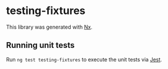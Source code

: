 # testing-fixtures

This library was generated with [Nx](https://nx.dev).

## Running unit tests

Run `ng test testing-fixtures` to execute the unit tests via
[Jest](https://jestjs.io).
